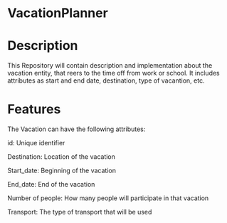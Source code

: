 # VacationPlanner
# Description
This Repository will contain description and implementation about the vacation entity, that reers to the time off from work or school. It includes attributes as start and end date, destination, type of vacantion, etc.

# Features
The Vacation can have the following attributes:
  
  id: Unique identifier

  Destination: Location of the vacation
  
  Start_date: Beginning of the vacation
  
  End_date: End of the vacation

  Number of people: How many people will participate in that vacation

  Transport: The type of transport that will be used
